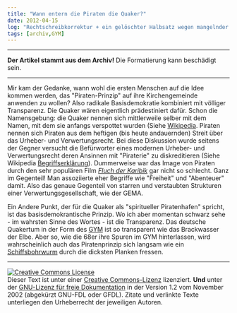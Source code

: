 ```yaml
---
title: "Wann entern die Piraten die Quaker?"
date: 2012-04-15
log: "Rechtschreibkorrektur + ein gelöschter Halbsatz wegen mangelnder Verständlichkeit"
tags: [archiv,GYM]
---
```

<hr><b>Der Artikel stammt aus dem Archiv!</b> Die Formatierung kann beschädigt sein.<hr>
<p>Mir kam der Gedanke, wann wohl die ersten Menschen auf die Idee kommen werden,  das "Piraten-Prinzip" auf ihre Kirchengemeinde anwenden zu wollen? Also radikale Basisdemokratie kombiniert mit völliger Transparenz. Die Quaker wären eigentlich prädestiniert dafür. Schon die Namensgebung: die Quaker nennen sich mittlerweile selber mit dem Namen, mit dem sie anfangs verspottet wurden (Siehe <a href="http://de.wikipedia.org/wiki/Qu%C3%A4kertum">Wikipedia</a>. Piraten nennen sich Piraten aus dem heftigen (bis heute andauernden) Streit über das Urheber- und Verwertungsrecht. Bei diese Diskussion wurde seitens der Gegner versucht die Befürworter eines modernen Urheber- und Verwertungsrecht deren Ansinnen mit "Piraterie" zu diskreditieren (Siehe Wikipedia <a href="http://de.wikipedia.org/wiki/Piraterie_%28Begriffskl%C3%A4rung%29">Begriffserklärung</a>). Dummerweise war das Image von Piraten durch den sehr populären Film <a href="http://de.wikipedia.org/wiki/Fluch_der_Karibik"><i>Fluch der Karibik</i></a> gar nicht so schlecht. Ganz im Gegenteil! Man assoziierte eher  Begriffe wie "Freiheit" und "Abenteuer" damit. Also das genaue Gegenteil von starren und verstaubten Strukturen einer Verwertungsgesellschaft, wie der GEMA.</p>

<p>Ein Andere Punkt, der für die Quaker als "spiritueller Piratenhafen" spricht, ist das basisdemokrantische Prinzip.  Wo ich aber momentan schwarz sehe - im wahrsten Sinne des Wortes - ist die Transparenz. Das deutsche Quakertum in der Form des <a href="http://de.wikipedia.org/wiki/Deutsche_Jahresversammlung">GYM</a> ist so transparent wie das Brackwasser der Elbe. Aber so, wie die 68er ihre Spuren im GYM hinterlassen, wird wahrscheinlich auch das Piratenprinzip sich langsam wie ein <a href="http://de.wikipedia.org/wiki/Schiffsbohrwurm">Schiffsbohrwurm</a> durch die dicksten Planken fressen. </p>


<hr />
<p><a rel="license" href="http://creativecommons.org/licenses/by-sa/3.0/de/"><img alt="Creative Commons License" style="border-width: 0pt;" src="http://i.creativecommons.org/l/by-sa/3.0/de/88x31.png" /></a><br />
Dieser <span xmlns:dc="http://purl.org/dc/elements/1.1/" href="http://purl.org/dc/dcmitype/Text" rel="dc:type">Text</span> ist unter einer <a rel="license" href="http://creativecommons.org/licenses/by-sa/3.0/de/">Creative Commons-Lizenz</a> lizenziert. <b>Und</b> unter der <a href="http://de.wikipedia.org/wiki/GFDL">GNU-Lizenz f&uuml;r freie Dokumentation</a> in der Version 1.2 vom November 2002 (abgek&uuml;rzt GNU-FDL oder GFDL). Zitate und verlinkte Texte unterliegen den Urheberrecht der jeweiligen Autoren.</p>
